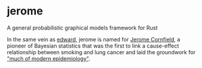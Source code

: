 # jerome
A general probabilistic graphical models framework for Rust

In the same vein as [edward](edwardlib.org), jerome is named for [Jerome
Cornfield](https://en.wikipedia.org/wiki/Jerome_Cornfield), a pioneer
of Bayesian statistics that was the first to link a cause-effect relationship
between smoking and lung cancer and laid the groundwork for ["much of modern
epidemiology"](https://blogs.sas.com/content/iml/2013/03/18/biography-of-jerome-cornfield.html).


